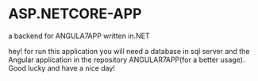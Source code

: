 # ASP.NETCORE-APP
a backend for ANGULA7APP written in.NET 

hey! for run this  application you will need a database in sql server and the Angular application in the repository ANGULAR7APP(for a better usage). Good lucky and have a nice day!
